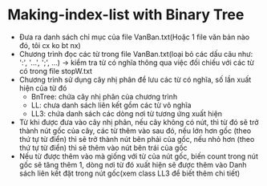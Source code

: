 # Making-index-list with Binary Tree
- Đưa ra danh sách chỉ mục của file VanBan.txt(Hoặc 1 file văn bản nào đó, tôi cx ko bt nx)
- Chương trình đọc các từ trong file VanBan.txt(loại bỏ các dấu câu như: ':', '...', ';', ...) -> kiểm tra từ có nghĩa thông qua việc đối chiếu với các từ có trong file stopW.txt
- Chương trình sử dụng cây nhị phân để lưu các từ có nghĩa, số lần xuất hiện của từ đó
  + BnTree: chứa cây nhị phân của chương trình
  + LL: chưa danh sách liên kết gồm các từ vô nghĩa
  + LL3: chứa danh sách các dòng nơi từ tương ứng xuất hiện
- Từ khi được đưa vào cây nhị phân, nếu cây không có nút, thì từ đó sẽ trở thành nút gốc của cây, các từ thêm vào sau đó, nếu lớn hơn gốc (theo thứ tự từ điển) thì sẽ trở thành nút bên phải của gốc, nếu nhỏ hơn (theo thứ tự từ điển) thì sẽ thêm vào nút bên trái của gốc
- Nếu từ được thêm vào mà giống với từ của nút gốc, biến count trong nút gốc sẽ tăng thêm 1, dòng nơi từ đó xuất hiện sẽ được thêm vào Danh sách liên kết đặt trong nút gốc(xem class LL3 để biết thêm chi tiết)
